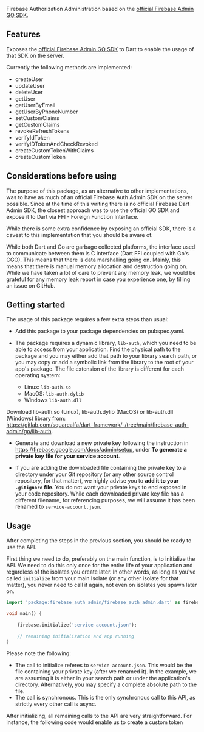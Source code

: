 Firebase Authorization Administration based on the [official Firebase Admin GO SDK](https://firebase.google.com/docs/auth/admin).

## Features

Exposes the [official Firebase Admin GO SDK](https://firebase.google.com/docs/auth/admin) to Dart to enable the usage of that SDK on the server. 

Currently the following methods are implemented:
- createUser
- updateUser
- deleteUser
- getUser
- getUserByEmail
- getUserByPhoneNumber
- setCustomClaims
- getCustomClaims
- revokeRefreshTokens
- verifyIdToken
- verifyIDTokenAndCheckRevoked
- createCustomTokenWithClaims
- createCustomToken

## Considerations before using

The purpose of this package, as an alternative to other implementations, was to have as much of an official Firebase Auth Admin SDK on the server possible. Since at the time of this writing there is no official Firebase Dart Admin SDK, the closest approach was to use the official GO SDK and expose it to Dart via FFI - Foreign Function Interface.

While there is some extra confidence by exposing an official SDK, there is a caveat to this implementation that you should be aware of.

While both Dart and Go are garbage collected platforms, the interface used to communicate between them is C interface (Dart FFI coupled with Go's CGO). This means that there is data marshalling going on. Mainly, this means that there is manual memory allocation and destruction going on. While we have taken a lot of care to prevent any memory leak, we would be grateful for any memory leak report in case you experience one, by filling an issue on GitHub.


## Getting started

The usage of this package requires a few extra steps than usual:
- Add this package to your package dependencies on pubspec.yaml.

- The package requires a dynamic library, ```lib-auth```, which you need to be able to access from your application. Find the physical path to the package and you may either add that path to your library search path, or you may copy or add a symbolic link from the library to the root of your app's package. The file extension of the library is different for each operating system:
    * Linux: ``lib-auth.so``
    * MacOS: ``lib-auth.dylib``
    * Windows ``lib-auth.dll``

Download lib-auth.so (Linux), lib-auth.dylib (MacOS) or lib-auth.dll (Windows) library from: https://gitlab.com/squarealfa/dart_framework/-/tree/main/firebase-auth-admin/go/lib-auth.

- Generate and download a new private key following the instruction in https://firebase.google.com/docs/admin/setup, under **To generate a private key file for your service account**.

- If you are adding the downloaded file containing the private key to a directory under your Git repository (or any other source control repository, for that matter), we highly advise you to **add it to your ``.gitignore`` file**. You do not want your private keys to end exposed in your code repository. While each downloaded private key file has a different filename, for referencing purposes, we will assume it has been renamed to ``service-account.json``.


## Usage

After completing the steps in the previous section, you should be ready to use the API.

First thing we need to do, preferably on the main function, is to initialize the API. We need to do this only once for the entire life of your application and regardless of the isolates you create later. In other words, as long as you've called ``initialize`` from your main Isolate (or any other isolate for that matter), you never need to call it again, not even on isolates you spawn later on.

```dart
import 'package:firebase_auth_admin/firebase_auth_admin.dart' as firebase;

void main() {
    
    firebase.initialize('service-account.json');
    
    // remaining initialization and app running
}
```

Please note the following:
- The call to initialize referes to ``service-account.json``. This would be the file containing your private key (after we renamed it). In the example, we are assuming it is either in your search path or under the application's directory. Alternatively, you may specify a complete absolute path to the file.
- The call is synchronous. This is the only synchronous call to this API, as strictly every other call is async.


After initializing, all remaining calls to the API are very straightforward. For instance, the following code would enable us to create a custom token 

